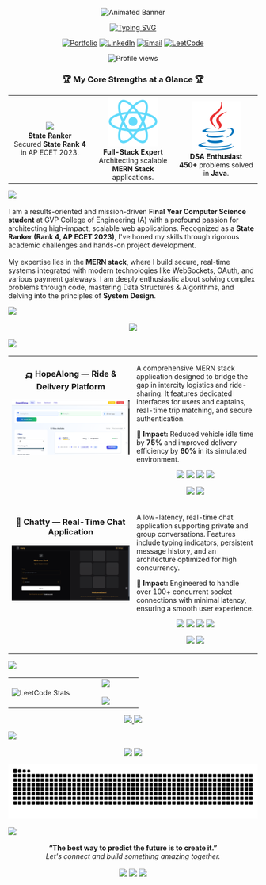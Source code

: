 <p align="center">
  <img src="https://raw.githubusercontent.com/KhadirShaikL21/KhadirShaikL21/main/assets/header_git.gif" alt="Animated Banner" />
</p>
<div align="center">
  <a href="https://git.io/typing-svg">
    <img src="https://readme-typing-svg.demolab.com?font=Fira+Code&weight=600&size=28&pause=1000&color=00BFFF&center=true&vCenter=true&width=550&lines=Khadir+Shaik;Full-Stack+Web+Developer;State+Ranker+(AP+ECET+2023);Problem+Solver+%26+System+Designer" alt="Typing SVG" />
  </a>
</div>

<p align="center">
  <a href="https://khadirshaik.netlify.app" target="_blank"><img src="https://img.shields.io/badge/Portfolio-255,255,255?style=for-the-badge&logo=vercel&logoColor=black" alt="Portfolio"></a>
  <a href="https://www.linkedin.com/in/khadirshaik1903/" target="_blank"><img src="https://img.shields.io/badge/LinkedIn-0077B5?style=for-the-badge&logo=linkedin&logoColor=white" alt="LinkedIn"></a>
  <a href="mailto:khadirshaik2005@gmail.com"><img src="https://img.shields.io/badge/Gmail-EA4335?style=for-the-badge&logo=gmail&logoColor=white" alt="Email"></a>
  <a href="https://leetcode.com/u/khadeer1903/" target="_blank"><img src="https://img.shields.io/badge/LeetCode-FFA116?style=for-the-badge&logo=leetcode&logoColor=black" alt="LeetCode"></a>
</p>

<p align="center">
  <img src="https://komarev.com/ghpvc/?username=KhadirShaikL21&label=PROFILE+VIEWS&color=00BFFF&style=flat-square" alt="Profile views" />
</p>

<h3 align="center">🏆 My Core Strengths at a Glance 🏆</h3>
<table align="center" width="80%">
  <tr align="center">
    <td width="33%">
      <img src="https://api.iconify.design/emojione-v1:military-medal.svg" width="100px" />
      <br />
      <strong>State Ranker</strong>
      <br />
      Secured <b>State Rank 4</b> in AP ECET 2023.
    </td>
    <td width="33%">
      <img src="https://raw.githubusercontent.com/devicons/devicon/master/icons/react/react-original.svg" width="100px" />
      <br />
      <strong>Full-Stack Expert</strong>
      <br />
      Architecting scalable <b>MERN Stack</b> applications.
    </td>
    <td width="33%">
      <img src="https://raw.githubusercontent.com/devicons/devicon/master/icons/java/java-original.svg" width="100px" />
      <br />
      <strong>DSA Enthusiast</strong>
      <br />
      <b>450+</b> problems solved in <b>Java</b>.
    </td>
  </tr>
</table>

<img src="https://capsule-render.vercel.app/api?type=waving&color=0:00BFFF,100:181717&height=150&section=header&text=About%20Me&fontSize=40" />
<p align="left">
  I am a results-oriented and mission-driven <b>Final Year Computer Science student</b> at GVP College of Engineering (A) with a profound passion for architecting high-impact, scalable web applications. Recognized as a <b>State Ranker (Rank 4, AP ECET 2023)</b>, I've honed my skills through rigorous academic challenges and hands-on project development.
  <br/><br/>
  My expertise lies in the <b>MERN stack</b>, where I build secure, real-time systems integrated with modern technologies like WebSockets, OAuth, and various payment gateways. I am deeply enthusiastic about solving complex problems through code, mastering Data Structures & Algorithms, and delving into the principles of <b>System Design</b>.
</p>

<img src="https://capsule-render.vercel.app/api?type=waving&color=0:00BFFF,100:181717&height=150&section=header&text=My%20Tech%20Stack&fontSize=40" />
<p align="center">
  <a href="https://github.com/tandpfun/skill-icons">
    <img src="https://skillicons.dev/icons?i=java,javascript,python,react,tailwind,nodejs,express,mongodb,mysql,socketio,html,css,bootstrap,c,git,github,postman,vscode,idea,linux,vercel&perline=11" />
  </a>
</p>

<img src="https://capsule-render.vercel.app/api?type=waving&color=0:00BFFF,100:181717&height=150&section=header&text=My%20Projects&fontSize=40" />

<table width="100%" border="0" cellpadding="10">
  <tr>
    <td width="50%" valign="top">
      <h3 align="center">🛺 HopeAlong — Ride & Delivery Platform</h3>
      <p align="center">
        <a href="https://hopealong.vercel.app/" target="_blank">
          <img src="https://raw.githubusercontent.com/KhadirShaikL21/KhadirShaikL21/main/assets/HopeAlong.png" alt="HopeAlong Project Mockup" width="100%" />
        </a>
      </p>
    </td>
    <td width="50%" valign="top">
      <p>A comprehensive MERN stack application designed to bridge the gap in intercity logistics and ride-sharing. It features dedicated interfaces for users and captains, real-time trip matching, and secure authentication.</p>
      <p><b>🎯 Impact:</b> Reduced vehicle idle time by <b>75%</b> and improved delivery efficiency by <b>60%</b> in its simulated environment.</p>
      <p align="center">
        <img src="https://img.shields.io/badge/React-61DAFB?style=for-the-badge&logo=react&logoColor=black" />
        <img src="https://img.shields.io/badge/Node.js-393?style=for-the-badge&logo=nodedotjs&logoColor=white" />
        <img src="https://img.shields.io/badge/Socket.io-010101?style=for-the-badge&logo=socketdotio&logoColor=white" />
        <img src="https://img.shields.io/badge/Stripe-6772E5?style=for-the-badge&logo=stripe&logoColor=white" />
      </p>
      <p align="center">
        <a href="https://hopealong.vercel.app/" target="_blank"><img src="https://img.shields.io/badge/Live_Demo-43a047?style=for-the-badge&logo=google-chrome" /></a>
        <a href="[YOUR_GITHUB_REPO_LINK_HERE]" target="_blank"><img src="https://img.shields.io/badge/Source_Code-181717?style=for-the-badge&logo=github" /></a>
      </p>
    </td>
  </tr>
  <tr>
    <td width="50%" valign="top">
      <h3 align="center">💬 Chatty — Real-Time Chat Application</h3>
      <p align="center">
        <a href="https://realtime-chatapp-2.onrender.com/" target="_blank">
          <img src="https://raw.githubusercontent.com/KhadirShaikL21/KhadirShaikL21/main/assets/Chatty.png" alt="Chatty Project Mockup" width="100%" />
        </a>
      </p>
    </td>
    <td width="50%" valign="top">
      <p>A low-latency, real-time chat application supporting private and group conversations. Features include typing indicators, persistent message history, and an architecture optimized for high concurrency.</p>
      <p><b>🎯 Impact:</b> Engineered to handle over 100+ concurrent socket connections with minimal latency, ensuring a smooth user experience.</p>
      <p align="center">
        <img src="https://img.shields.io/badge/React-61DAFB?style=for-the-badge&logo=react&logoColor=black" />
        <img src="https://img.shields.io/badge/MongoDB-47A248?style=for-the-badge&logo=mongodb&logoColor=white" />
        <img src="https://img.shields.io/badge/WebSockets-010101?style=for-the-badge" />
        <img src="https://img.shields.io/badge/JWT-000000?style=for-the-badge&logo=jsonwebtokens" />
      </p>
      <p align="center">
        <a href="https://realtime-chatapp-2.onrender.com/" target="_blank"><img src="https://img.shields.io/badge/Live_Demo-43a047?style=for-the-badge&logo=google-chrome" /></a>
        <a href="[YOUR_GITHUB_REPO_LINK_HERE]" target="_blank"><img src="https://img.shields.io/badge/Source_Code-181717?style=for-the-badge&logo=github" /></a>
      </p>
    </td>
  </tr>
</table>

<img src="https://capsule-render.vercel.app/api?type=waving&color=0:00BFFF,100:181717&height=150&section=header&text=Coding%20Achievements&fontSize=40" />
<table align="center" width="90%">
  <tr align="center">
    <td width="50%">
      <img src="https://leetcode-stats.vercel.app/api?username=khadeer1903&theme=dark&rank_icon=leetcode" alt="LeetCode Stats" />
    </td>
    <td width="50%">
      <a href="https://www.codechef.com/users/khadeer_1903">
        <img src="https://img.shields.io/badge/CodeChef-3%20Star%20(1600+)-964B00?style=for-the-badge&logo=codechef&logoColor=white" />
      </a>
      <br/><br/>
      <a href="https://www.geeksforgeeks.org/user/khadirshwt9a/">
        <img src="https://img.shields.io/badge/GFG-150%2B%20Problems-brightgreen?style=for-the-badge&logo=geeksforgeeks&logoColor=white" />
      </a>
    </td>
  </tr>
</table>

<p align="center">
  <a href="https://github.com/KhadirShaikL21">
    <img src="https://images.weserv.nl/?url=https://cdn.jsdelivr.net/gh/robert-stack/ろばと-スタック/img/github-achievements/pull-shark-default.png&w=150&h=150" />
    <img src="https://images.weserv.nl/?url=https://cdn.jsdelivr.net/gh/robert-stack/ろばと-スタック/img/github-achievements/quickdraw-default.png&w=150&h=150" />
  </a>
</p>

<img src="https://capsule-render.vercel.app/api?type=waving&color=0:00BFFF,100:181717&height=150&section=header&text=GitHub%20Stats&fontSize=40" />
<p align="center">
  <img src="https://github-readme-stats.vercel.app/api?username=KhadirShaikL21&show_icons=true&theme=dracula&hide_border=true&include_all_commits=true&count_private=true" height="150" />
  <img src="https://github-readme-stats.vercel.app/api/top-langs/?username=KhadirShaikL21&layout=compact&theme=dracula&hide_border=true&include_all_commits=true&count_private=true" height="150" />
</p>
<p align="center">
  <img src="https://github.com/KhadirShaikL21/KhadirShaikL21/blob/output/github-contribution-grid-snake.svg" alt="snake" />
</p>

<img src="https://capsule-render.vercel.app/api?type=waving&color=0:00BFFF,100:181717&height=120&section=footer" />
<p align="center">
  <b>“The best way to predict the future is to create it.”</b><br/><i>Let's connect and build something amazing together.</i>
  <br/><br/>
  <a href="https://www.linkedin.com/in/khadirshaik1903/"><img src="https://raw.githubusercontent.com/KhadirShaikL21/KhadirShaikL21/main/assets/linkedin.gif" width="50px"></a>
  <a href="https://khadirshaik.netlify.app"><img src="https://raw.githubusercontent.com/KhadirShaikL21/KhadirShaikL21/main/assets/portfolio.gif" width="50px"></a>
  <a href="mailto:khadirshaik2005@gmail.com"><img src="https://raw.githubusercontent.com/KhadirShaikL21/KhadirShaikL21/main/assets/email.gif" width="50px"></a>
</p>
